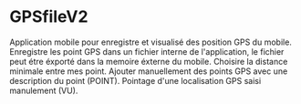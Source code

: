 # GPSfileV2

Application mobile pour enregistre et visualisé des position GPS du mobile.
Enregistre les point GPS dans un fichier interne de l'application, le fichier peut étre éxporté dans la memoire éxterne du mobile.
Choisire la distance minimale entre mes point.
Ajouter manuellement des points GPS avec une description du point (POINT).
Pointage d'une localisation GPS saisi manulement (VU).
